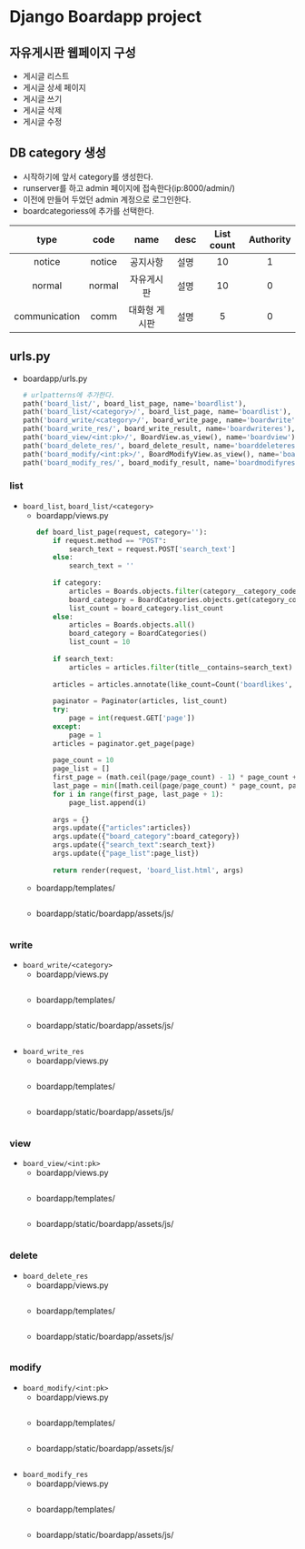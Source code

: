 # Django Boardapp project

## 자유게시판 웹페이지 구성

- 게시글 리스트
- 게시글 상세 페이지
- 게시글 쓰기
- 게시글 삭제
- 게시글 수정

## DB category 생성

- 시작하기에 앞서 category를 생성한다.
- runserver를 하고 admin 페이지에 접속한다(ip:8000/admin/)
- 이전에 만들어 두었던 admin 계정으로 로그인한다.
- boardcategoriess에 추가를 선택한다.

|type|code|name|desc|List count|Authority|
|:---:|:---:|:---:|:---:|:---:|:---:|
|notice|notice|공지사항|설명|10|1|
|normal|normal|자유게시판|설명|10|0|
|communication|comm|대화형 게시판|설명|5|0|

## urls.py

- boardapp/urls.py

    ```python
    # urlpatterns에 추가한다.
    path('board_list/', board_list_page, name='boardlist'),
    path('board_list/<category>/', board_list_page, name='boardlist'),
    path('board_write/<category>/', board_write_page, name='boardwrite'),
    path('board_write_res/', board_write_result, name='boardwriteres'),
    path('board_view/<int:pk>/', BoardView.as_view(), name='boardview'),
    path('board_delete_res/', board_delete_result, name='boarddeleteres'),
    path('board_modify/<int:pk>/', BoardModifyView.as_view(), name='boardmodify'),
    path('board_modify_res/', board_modify_result, name='boardmodifyres'),
    ```

### list

- `board_list`, `board_list/<category>`
    - boardapp/views.py
        ```python
        def board_list_page(request, category=''):
            if request.method == "POST":
                search_text = request.POST['search_text']
            else:
                search_text = ''
            
            if category:
                articles = Boards.objects.filter(category__category_code=category)
                board_category = BoardCategories.objects.get(category_code=category)
                list_count = board_category.list_count
            else:
                articles = Boards.objects.all()
                board_category = BoardCategories()
                list_count = 10
            
            if search_text:
                articles = articles.filter(title__contains=search_text)
            
            articles = articles.annotate(like_count=Count('boardlikes', distinct=True), reply_count=Count('boardreplies', distinct=True)).order_by('-id')
            
            paginator = Paginator(articles, list_count)
            try:
                page = int(request.GET['page'])
            except:
                page = 1
            articles = paginator.get_page(page)
            
            page_count = 10
            page_list = []
            first_page = (math.ceil(page/page_count) - 1) * page_count + 1
            last_page = min([math.ceil(page/page_count) * page_count, paginator.num_pages])
            for i in range(first_page, last_page + 1):
                page_list.append(i)
            
            args = {}
            args.update({"articles":articles})
            args.update({"board_category":board_category})
            args.update({"search_text":search_text})
            args.update({"page_list":page_list})
            
            return render(request, 'board_list.html', args)
        ```
    - boardapp/templates/
        ```html
        ```
    - boardapp/static/boardapp/assets/js/
        ```javascript
        ```

### write

- `board_write/<category>`
    - boardapp/views.py
        ```python
        ```
    - boardapp/templates/
        ```html
        ```
    - boardapp/static/boardapp/assets/js/
        ```javascript
        ```
- `board_write_res`
    - boardapp/views.py
        ```python
        ```
    - boardapp/templates/
        ```html
        ```
    - boardapp/static/boardapp/assets/js/
        ```javascript
        ```

### view

- `board_view/<int:pk>`
    - boardapp/views.py
        ```python
        ```
    - boardapp/templates/
        ```html
        ```
    - boardapp/static/boardapp/assets/js/
        ```javascript
        ```

### delete

- `board_delete_res`
    - boardapp/views.py
        ```python
        ```
    - boardapp/templates/
        ```html
        ```
    - boardapp/static/boardapp/assets/js/
        ```javascript
        ```

### modify

- `board_modify/<int:pk>`
    - boardapp/views.py
        ```python
        ```
    - boardapp/templates/
        ```html
        ```
    - boardapp/static/boardapp/assets/js/
        ```javascript
        ```
- `board_modify_res`
    - boardapp/views.py
        ```python
        ```
    - boardapp/templates/
        ```html
        ```
    - boardapp/static/boardapp/assets/js/
        ```javascript
        ```